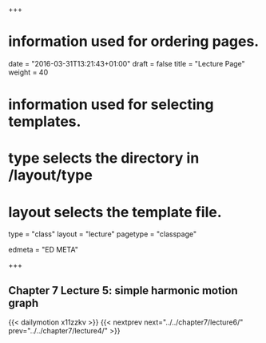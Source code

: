 +++
# information used for ordering pages.
date = "2016-03-31T13:21:43+01:00"
draft = false
title = "Lecture Page"
weight = 40

# information used for selecting templates.
# type selects the directory in /layout/type
# layout selects the template file.

type   = "class"
layout = "lecture"
pagetype = "classpage"





edmeta = "ED META"

+++
## Chapter 7 Lecture 5: simple harmonic motion graph
{{< dailymotion x11zzkv >}}
{{< nextprev next="../../chapter7/lecture6/"     prev="../../chapter7/lecture4/"  >}}

